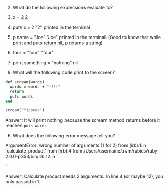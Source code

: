 2. What do the following expressions evaluate to?

1. x = 2
2
2. puts x = 2
"2" printed in the terminal
3. p name = "Joe"
"Joe" printed in the terminal. (Good to know that while print and puts return nil, p returns a string)
4. four = "four"
"four"
5. print something = "nothing"
nil  


4. What will the following code print to the screen?

```ruby
def scream(words)
  words = words + "!!!!"
  return
  puts words
end

scream("Yippeee")
```
Answer:
It will print nothing because the scream method returns before it reaches `puts words`  

6. What does the following error message tell you?

ArgumentError: wrong number of arguments (1 for 2)
  from (irb):1:in \`calculate_product'
  from (irb):4
  from /Users/username/.rvm/rubies/ruby-2.0.0-p353/bin/irb:12:in \`<main>'

Answer:  Calculate product needs 2 arguments. In line 4 (or maybe 12), you only passed in 1.
